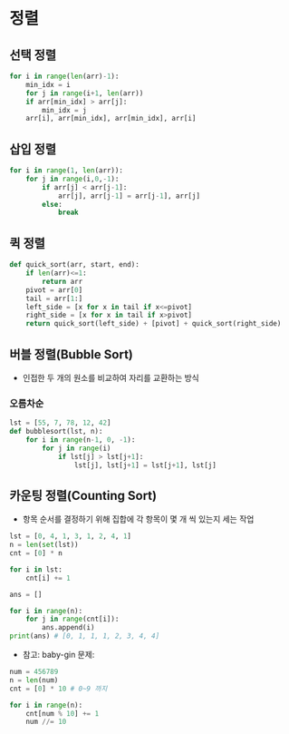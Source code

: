 # 정렬
## 선택 정렬 
```python
for i in range(len(arr)-1):
    min_idx = i
    for j in range(i+1, len(arr))
    if arr[min_idx] > arr[j]:
        min_idx = j
    arr[i], arr[min_idx], arr[min_idx], arr[i]
```

## 삽입 정렬
```python
for i in range(1, len(arr)):
    for j in range(i,0,-1):
        if arr[j] < arr[j-1]:
            arr[j], arr[j-1] = arr[j-1], arr[j]
        else:
            break
``` 
## 퀵 정렬
```python
def quick_sort(arr, start, end):
    if len(arr)<=1:
        return arr
    pivot = arr[0]
    tail = arr[1:]
    left_side = [x for x in tail if x<=pivot]
    right_side = [x for x in tail if x>pivot]
    return quick_sort(left_side) + [pivot] + quick_sort(right_side)
```

## 버블 정렬(Bubble Sort)
- 인접한 두 개의 원소를 비교하여 자리를 교환하는 방식

### 오름차순
```python
lst = [55, 7, 78, 12, 42]
def bubblesort(lst, n):
    for i in range(n-1, 0, -1):
        for j in range(i)
            if lst[j] > lst[j+1]:
                lst[j], lst[j+1] = lst[j+1], lst[j]
```

## 카운팅 정렬(Counting Sort)
- 항목 순서를 결정하기 위해 집합에 각 항목이 몇 개 씩 있는지 세는 작업

```python
lst = [0, 4, 1, 3, 1, 2, 4, 1]
n = len(set(lst))
cnt = [0] * n

for i in lst:
    cnt[i] += 1

ans = []

for i in range(n):
    for j in range(cnt[i]):
        ans.append(i)
print(ans) # [0, 1, 1, 1, 2, 3, 4, 4]
```
- 참고: baby-gin 문제:
```python
num = 456789
n = len(num)
cnt = [0] * 10 # 0~9 까지

for i in range(n):
    cnt[num % 10] += 1
    num //= 10

```